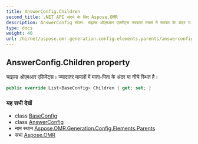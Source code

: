 ```yaml
---
title: AnswerConfig.Children
second_title: .NET API संदर्भ के लिए Aspose.OMR
description: AnswerConfig संपत्त. चइल्ड ओएमआर एलमेंट्स ज्यदतर ममलं में मतपत के अंदर य नचे स्थत है
type: docs
weight: 40
url: /hi/net/aspose.omr.generation.config.elements.parents/answerconfig/children/
---
```

## AnswerConfig.Children property

चाइल्ड ओएमआर एलिमेंट्स। ज्यादातर मामलों में माता-पिता के अंदर या नीचे स्थित है।

```csharp
public override List<BaseConfig> Children { get; set; }
```

### यह सभी देखें

* class [BaseConfig](../../../aspose.omr.generation.config/baseconfig/)
* class [AnswerConfig](../)
* नाम स्थान [Aspose.OMR.Generation.Config.Elements.Parents](../../answerconfig/)
* सभा [Aspose.OMR](../../../)



